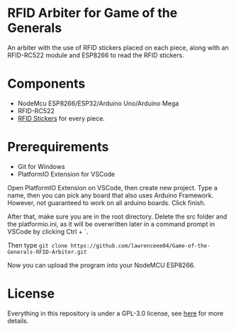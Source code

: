 # RFID Arbiter for Game of the Generals

An arbiter with the use of RFID stickers placed on each piece, along with an RFID-RC522 module and ESP8266 to read the RFID stickers.

# Components
- NodeMcu ESP8266/ESP32/Arduino Uno/Arduino Mega
- RFID-RC522
- [RFID Stickers](https://shopee.ph/10pcs-set-NFC-Chip-Sticker-NFC-Tag-RFID-Label-Sticker-Ntag213-14443A-13.56MHZ-i.753262751.19386104069) for every piece.


# Prerequirements
- Git for Windows
- PlatformIO Extension for VSCode

Open PlatformIO Extension on VSCode, then create new project. Type a name, then you can pick any board that also uses Arduino Framework. However, not guaranteed to work on all arduino boards. Click finish.

After that, make sure you are in the root directory. Delete the src folder and the platformio.ini, as it will be overwritten later in a command prompt in VSCode by clicking Ctrl + \`.

Then type ` git clone https://github.com/lawrenceee04/Game-of-the-Generals-RFID-Arbiter.git `

Now you can upload the program into your NodeMCU ESP8266.

# License
Everything in this repository is under a GPL-3.0 license, see [here](https://github.com/lawrenceee04/Game-of-the-Generals-RFID-Arbiter/blob/main/LICENSE) for more details.
